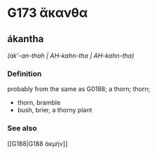 # G173 ἄκανθα

## ákantha

_(ak'-an-thah | AH-kahn-tha | AH-kahn-tha)_

### Definition

probably from the same as G0188; a thorn; thorn; 

- thorn, bramble
- bush, brier, a thorny plant

### See also

[[G188|G188 ἀκμήν]]

